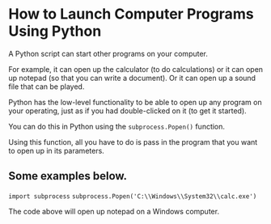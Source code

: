 # How to Launch Computer Programs Using Python

A Python script can start other programs on your computer.

For example, it can open up the calculator (to do calculations) or it can open up notepad (so that you can write a document).
Or it can open up a sound file that can be played.

Python has the low-level functionality to be able to open up any program on your operating, just as if you had double-clicked on it (to get it started).

You can do this in Python using the `subprocess.Popen()` function.

Using this function, all you have to do is pass in the program that you want to open up in its parameters.

## Some examples below.

`import subprocess` 
`subprocess.Popen('C:\\Windows\\System32\\calc.exe')`

The code above will open up notepad on a Windows computer.
